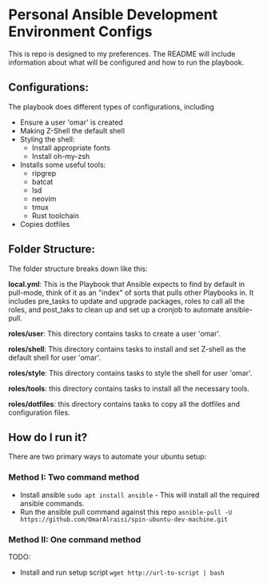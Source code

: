 # Personal Ansible Development Environment Configs

This is repo is designed to my preferences. The README will include information about what will be configured and how to run the playbook.

## Configurations:

The playbook does different types of configurations, including

 - Ensure a user 'omar' is created
 - Making Z-Shell the default shell
 - Styling the shell:
    - Install appropriate fonts
    - Install oh-my-zsh
 - Installs some useful tools:
    - ripgrep
    - batcat
    - lsd
    - neovim
    - tmux
    - Rust toolchain
 - Copies dotfiles

## Folder Structure:

The folder structure breaks down like this:

**local.yml**: This is the Playbook that Ansible expects to find by default in pull-mode, think of it as an "index" of sorts that pulls other Playbooks in. It includes pre_tasks to update and upgrade packages, roles to call all the roles, and post_taks to clean up and set up a cronjob to automate ansible-pull.

**roles/user**: This directory contains tasks to create a user 'omar'.

**roles/shell**: This directory contains tasks to install and set Z-shell as the default shell for user 'omar'.

**roles/style**: This directory contains tasks to style the shell for user 'omar'.

**roles/tools**: this directory contains tasks to install all the necessary tools.

**roles/dotfiles**: this directory contains tasks to copy all the dotfiles and configuration files.

## How do I run it?

There are two primary ways to automate your ubuntu setup:

### Method I: Two command method

 - Install ansible `sudo apt install ansible` - This will install all the required ansible commands.
 - Run the ansible pull command against this repo `asnible-pull -U https://github.com/OmarAlraisi/spin-ubuntu-dev-machine.git`

### Method II: One command method

 TODO:
 - Install and run setup script `wget http://url-to-script | bash`
